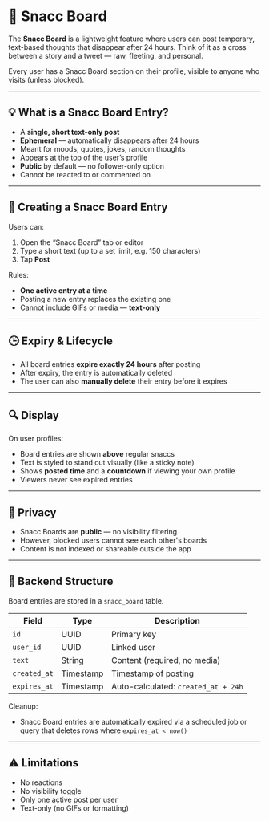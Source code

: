 # 📌 Snacc Board

The **Snacc Board** is a lightweight feature where users can post temporary, text-based thoughts that disappear after 24 hours. Think of it as a cross between a story and a tweet — raw, fleeting, and personal.

Every user has a Snacc Board section on their profile, visible to anyone who visits (unless blocked).

---

## 💡 What is a Snacc Board Entry?

- A **single, short text-only post**
- **Ephemeral** — automatically disappears after 24 hours
- Meant for moods, quotes, jokes, random thoughts
- Appears at the top of the user’s profile
- **Public** by default — no follower-only option
- Cannot be reacted to or commented on

---

## 📝 Creating a Snacc Board Entry

Users can:
1. Open the “Snacc Board” tab or editor
2. Type a short text (up to a set limit, e.g. 150 characters)
3. Tap **Post**

Rules:
- **One active entry at a time**
- Posting a new entry replaces the existing one
- Cannot include GIFs or media — **text-only**

---

## 🕒 Expiry & Lifecycle

- All board entries **expire exactly 24 hours** after posting
- After expiry, the entry is automatically deleted
- The user can also **manually delete** their entry before it expires

---

## 🔍 Display

On user profiles:
- Board entries are shown **above** regular snaccs
- Text is styled to stand out visually (like a sticky note)
- Shows **posted time** and a **countdown** if viewing your own profile
- Viewers never see expired entries

---

## 🔐 Privacy

- Snacc Boards are **public** — no visibility filtering
- However, blocked users cannot see each other's boards
- Content is not indexed or shareable outside the app

---

## 🧾 Backend Structure

Board entries are stored in a `snacc_board` table.

| Field         | Type      | Description                         |
|----------------|-----------|-------------------------------------|
| `id`           | UUID      | Primary key                         |
| `user_id`      | UUID      | Linked user                         |
| `text`         | String    | Content (required, no media)        |
| `created_at`   | Timestamp | Timestamp of posting                |
| `expires_at`   | Timestamp | Auto-calculated: `created_at + 24h` |

Cleanup:
- Snacc Board entries are automatically expired via a scheduled job or query that deletes rows where `expires_at < now()`

---

## ⚠️ Limitations

- No reactions
- No visibility toggle
- Only one active post per user
- Text-only (no GIFs or formatting)
